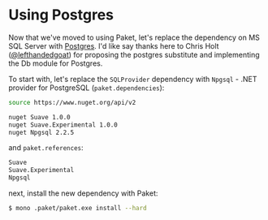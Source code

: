 # Using Postgres

Now that we've moved to using Paket, let's replace the dependency on MS SQL Server with [Postgres](http://www.postgresql.org/).
I'd like say thanks here to Chris Holt ([@lefthandedgoat](https://twitter.com/lefthandedgoat)) for proposing the postgres substitute and implementing the Db module for Postgres.

To start with, let's replace the `SQLProvider` dependency with `Npgsql` - .NET provider for PostgreSQL (`paket.dependencies`):

```bash
source https://www.nuget.org/api/v2

nuget Suave 1.0.0
nuget Suave.Experimental 1.0.0
nuget Npgsql 2.2.5
```

and `paket.references`:

```bash
Suave
Suave.Experimental
Npgsql
```

next, install the new dependency with Paket:

```bash
$ mono .paket/paket.exe install --hard
```